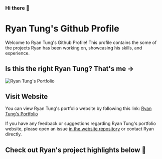 ### Hi there 👋
# Ryan Tung's Github Profile

Welcome to Ryan Tung's Github Profile! This profile contains the some of the projects Ryan has been working on, showcasing his skills, and experience.

## Is this the right Ryan Tung? That's me ->

![Ryan Tung's Portfolio](https://ryan-tung.github.io/latest%20portfolio/images/home-img.jpg)

## Visit Website

You can view Ryan Tung's portfolio website by following this link: [Ryan Tung's Portfolio](https://ryan-tung.github.io/latest%20portfolio/index.html)

If you have any feedback or suggestions regarding Ryan Tung's portfolio website, please open an issue [in the website repository](https://github.com/Ryan-Tung/ryan-tung.github.io) or contact Ryan directly.

## Check out Ryan's project highlights below 🤫
